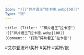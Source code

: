 ```yaml
---
Icon: "![[“碎片君王”拉卡德.webp|50]]"
Type: "银"
---
```

```ad-common-silver-trophy
title: (Title:: "“碎片君王”拉卡德")
![[“碎片君王”拉卡德.webp|100]]
(Comment:: "打败“碎片君王”拉卡德")
```

#艾尔登法环/奖杯 #奖杯 #奖杯/银